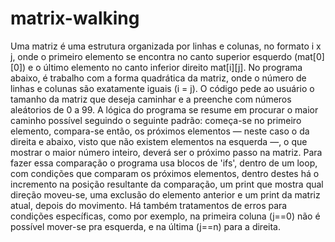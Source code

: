 # matrix-walking
  Uma matriz é uma estrutura organizada por linhas e colunas, no formato i x j, onde o primeiro elemento se encontra no canto superior esquerdo (mat[0][0]) e o último elemento no canto inferior direito mat[i][j]. No programa abaixo, é trabalho com a forma quadrática da matriz, onde o número de linhas e colunas são exatamente iguais (i = j).
  O código pede ao usuário o tamanho da matriz que deseja caminhar e a preenche com números aleátorios de 0 a 99. A lógica do programa se resume em procurar o maior caminho possível seguindo o seguinte padrão: começa-se no primeiro elemento, compara-se então, os próximos elementos — neste caso o da direita e abaixo, visto que não existem elementos na esquerda —, o que mostrar o maior número inteiro, deverá ser o próximo passo na matriz.
  Para fazer essa comparação o programa usa blocos de 'ifs', dentro de um loop, com condições que comparam os próximos elementos, dentro destes há o incremento na posição resultante da comparação, um print que mostra qual direção moveu-se, uma exclusão do elemento anterior e um print da matriz atual, depois do movimento.
  Há também tratamentos de erros para condições específicas, como por exemplo, na primeira coluna (j==0) não é possível mover-se pra esquerda, e na última (j==n) para a direita.
